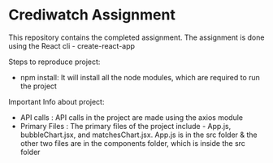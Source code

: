 
# Crediwatch Assignment

This repository contains the completed assignment. The assignment is done using the React cli - create-react-app

Steps to reproduce project:
  - npm install: It will install all the node modules, which are required to run the project

Important Info about project:
  - API calls : API calls in the project are made using the axios module
  - Primary Files : The primary files of the project include - App.js, bubbleChart.jsx, and matchesChart.jsx. App.js is in the src folder & the other two files are in the components folder, which is inside the src folder
